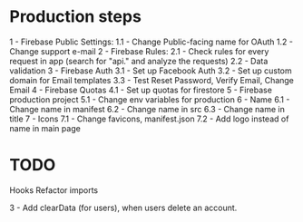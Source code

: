 # Production steps

1 - Firebase Public Settings:
1.1 - Change Public-facing name for OAuth
1.2 - Change support e-mail
2 - Firebase Rules:
2.1 - Check rules for every request in app (search for "api." and analyze the requests)
2.2 - Data validation
3 - Firebase Auth
3.1 - Set up Facebook Auth
3.2 - Set up custom domain for Email templates
3.3 - Test Reset Password, Verify Email, Change Email
4 - Firebase Quotas
4.1 - Set up quotas for firestore
5 - Firebase production project
5.1 - Change env variables for production
6 - Name
6.1 - Change name in manifest
6.2 - Change name in src
6.3 - Change name in title
7 - Icons
7.1 - Change favicons, manifest.json
7.2 - Add logo instead of name in main page

# TODO

Hooks
Refactor imports

3 - Add clearData (for users), when users delete an account.
